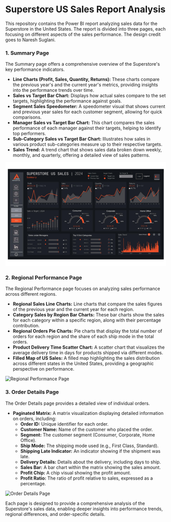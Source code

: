 # Superstore US Sales Report Analysis

This repository contains the Power BI report analyzing sales data for the Superstore in the United States. The report is divided into three pages, each focusing on different aspects of the sales performance. The design credit goes to Naresh Suglani.

### 1. Summary Page
The Summary page offers a comprehensive overview of the Superstore's key performance indicators.

- **Line Charts (Profit, Sales, Quantity, Returns):** These charts compare the previous year's and the current year's metrics, providing insights into the performance trends over time.
- **Sales vs Target Bar Chart:** Displays how actual sales compare to the set targets, highlighting the performance against goals.
- **Segment Sales Speedometer:** A speedometer visual that shows current and previous year sales for each customer segment, allowing for quick comparisons.
- **Manager Sales vs Target Bar Chart:** This chart compares the sales performance of each manager against their targets, helping to identify top performers.
- **Sub-Category Sales vs Target Bar Chart:** Illustrates how sales in various product sub-categories measure up to their respective targets.
- **Sales Trend:** A trend chart that shows sales data broken down weekly, monthly, and quarterly, offering a detailed view of sales patterns.

![Summary Page](images/Summary_Page.jpg)

### 2. Regional Performance Page
The Regional Performance page focuses on analyzing sales performance across different regions.

- **Regional Sales Line Charts:** Line charts that compare the sales figures of the previous year and the current year for each region.
- **Category Sales by Region Bar Charts:** These bar charts show the sales for each category within a specific region, along with their percentage contribution.
- **Regional Orders Pie Charts:** Pie charts that display the total number of orders for each region and the share of each ship mode in the total orders.
- **Product Delivery Time Scatter Chart:** A scatter chart that visualizes the average delivery time in days for products shipped via different modes.
- **Filled Map of US Sales:** A filled map highlighting the sales distribution across different states in the United States, providing a geographic perspective on performance.

![Regional Performance Page](images/Regional_Performance.png)

### 3. Order Details Page
The Order Details page provides a detailed view of individual orders.

- **Paginated Matrix:** A matrix visualization displaying detailed information on orders, including:
  - **Order ID:** Unique identifier for each order.
  - **Customer Name:** Name of the customer who placed the order.
  - **Segment:** The customer segment (Consumer, Corporate, Home Office).
  - **Ship Mode:** The shipping mode used (e.g., First Class, Standard).
  - **Shipping Late Indicator:** An indicator showing if the shipment was late.
  - **Delivery Details:** Details about the delivery, including days to ship.
  - **Sales Bar:** A bar chart within the matrix showing the sales amount.
  - **Profit Chip:** A chip visual showing the profit amount.
  - **Profit Ratio:** The ratio of profit relative to sales, expressed as a percentage.
 
![Order Details Page](images/order_details_page.png)

Each page is designed to provide a comprehensive analysis of the Superstore's sales data, enabling deeper insights into performance trends, regional differences, and order-specific details.
